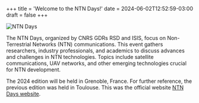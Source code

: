 +++
title = 'Welcome to the NTN Days!'
date = 2024-06-02T12:52:59-03:00
draft = false
+++

![NTN Days](pic-toulouse-ntn.jpg)

The NTN Days, organized by CNRS GDRs RSD and ISIS, focus on Non-Terrestrial Networks (NTN) communications. This event gathers researchers, industry professionals, and academics to discuss advances and challenges in NTN technologies. Topics include satellite communications, UAV networks, and other emerging technologies crucial for NTN development. 

The 2024 edition will be held in Grenoble, France. For further reference, the previous edition was held in Toulouse. This was the official website [NTN Days website](https://www.irit.fr/Journees_GDR_RSD_ISIS_NTN/).